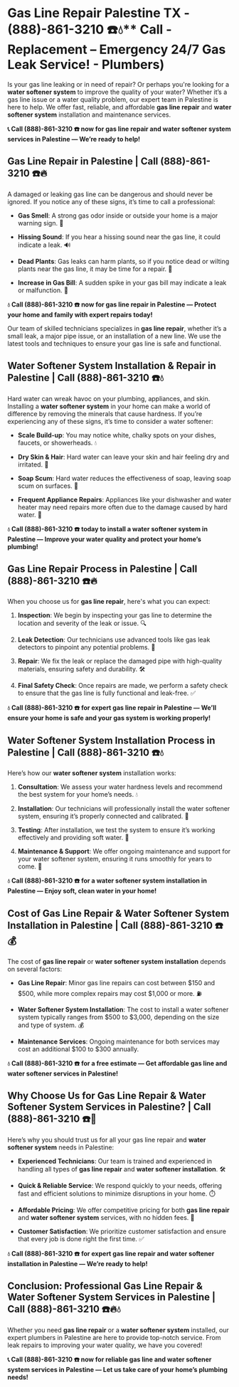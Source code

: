 # Gas Line Repair Palestine TX - (888)-861-3210 ☎️💧** Call - Replacement – Emergency 24/7 Gas Leak Service! - Plumbers)

Is your gas line leaking or in need of repair? Or perhaps you're looking for a **water softener system** to improve the quality of your water? Whether it’s a gas line issue or a water quality problem, our expert team in Palestine is here to help. We offer fast, reliable, and affordable **gas line repair** and **water softener system** installation and maintenance services.

**📞 Call (888)-861-3210 ☎️ now for gas line repair and water softener system services in Palestine — We’re ready to help!**

## **Gas Line Repair in Palestine | Call (888)-861-3210 ☎️🔥**

A damaged or leaking gas line can be dangerous and should never be ignored. If you notice any of these signs, it’s time to call a professional:

- **Gas Smell**: A strong gas odor inside or outside your home is a major warning sign. 🚨
- **Hissing Sound**: If you hear a hissing sound near the gas line, it could indicate a leak. 🔊
- **Dead Plants**: Gas leaks can harm plants, so if you notice dead or wilting plants near the gas line, it may be time for a repair. 🌱
- **Increase in Gas Bill**: A sudden spike in your gas bill may indicate a leak or malfunction. 💸

**💧 Call (888)-861-3210 ☎️ now for gas line repair in Palestine — Protect your home and family with expert repairs today!**

Our team of skilled technicians specializes in **gas line repair**, whether it’s a small leak, a major pipe issue, or an installation of a new line. We use the latest tools and techniques to ensure your gas line is safe and functional.

## **Water Softener System Installation & Repair in Palestine | Call (888)-861-3210 ☎️💧**

Hard water can wreak havoc on your plumbing, appliances, and skin. Installing a **water softener system** in your home can make a world of difference by removing the minerals that cause hardness. If you’re experiencing any of these signs, it’s time to consider a water softener:

- **Scale Build-up**: You may notice white, chalky spots on your dishes, faucets, or showerheads. 💧
- **Dry Skin & Hair**: Hard water can leave your skin and hair feeling dry and irritated. 🛁
- **Soap Scum**: Hard water reduces the effectiveness of soap, leaving soap scum on surfaces. 🧼
- **Frequent Appliance Repairs**: Appliances like your dishwasher and water heater may need repairs more often due to the damage caused by hard water. 🔧

**💧 Call (888)-861-3210 ☎️ today to install a **water softener system** in Palestine — Improve your water quality and protect your home’s plumbing!**

## **Gas Line Repair Process in Palestine | Call (888)-861-3210 ☎️🔥**

When you choose us for **gas line repair**, here's what you can expect:

1. **Inspection**: We begin by inspecting your gas line to determine the location and severity of the leak or issue. 🔍
2. **Leak Detection**: Our technicians use advanced tools like gas leak detectors to pinpoint any potential problems. 🚨
3. **Repair**: We fix the leak or replace the damaged pipe with high-quality materials, ensuring safety and durability. 🛠️
4. **Final Safety Check**: Once repairs are made, we perform a safety check to ensure that the gas line is fully functional and leak-free. ✅

**💧 Call (888)-861-3210 ☎️ for expert **gas line repair** in Palestine — We’ll ensure your home is safe and your gas system is working properly!**

## **Water Softener System Installation Process in Palestine | Call (888)-861-3210 ☎️💧**

Here’s how our **water softener system** installation works:

1. **Consultation**: We assess your water hardness levels and recommend the best system for your home’s needs. 💧
2. **Installation**: Our technicians will professionally install the water softener system, ensuring it’s properly connected and calibrated. 🔧
3. **Testing**: After installation, we test the system to ensure it’s working effectively and providing soft water. 🌊
4. **Maintenance & Support**: We offer ongoing maintenance and support for your water softener system, ensuring it runs smoothly for years to come. 🔄

**💧 Call (888)-861-3210 ☎️ for a water softener system installation in Palestine — Enjoy soft, clean water in your home!**

## **Cost of Gas Line Repair & Water Softener System Installation in Palestine | Call (888)-861-3210 ☎️💰**

The cost of **gas line repair** or **water softener system installation** depends on several factors:

- **Gas Line Repair**: Minor gas line repairs can cost between $150 and $500, while more complex repairs may cost $1,000 or more. ⛽
- **Water Softener System Installation**: The cost to install a water softener system typically ranges from $500 to $3,000, depending on the size and type of system. 💰
- **Maintenance Services**: Ongoing maintenance for both services may cost an additional $100 to $300 annually.

**💧 Call (888)-861-3210 ☎️ for a free estimate — Get affordable gas line and water softener services in Palestine!**

## **Why Choose Us for Gas Line Repair & Water Softener System Services in Palestine? | Call (888)-861-3210 ☎️🌟**

Here’s why you should trust us for all your gas line repair and **water softener system** needs in Palestine:

- **Experienced Technicians**: Our team is trained and experienced in handling all types of **gas line repair** and **water softener installation**. 🛠️
- **Quick & Reliable Service**: We respond quickly to your needs, offering fast and efficient solutions to minimize disruptions in your home. ⏱️
- **Affordable Pricing**: We offer competitive pricing for both **gas line repair** and **water softener system** services, with no hidden fees. 💸
- **Customer Satisfaction**: We prioritize customer satisfaction and ensure that every job is done right the first time. ✅

**💧 Call (888)-861-3210 ☎️ for expert gas line repair and water softener installation in Palestine — We’re ready to help!**

## **Conclusion: Professional Gas Line Repair & Water Softener System Services in Palestine | Call (888)-861-3210 ☎️🔥💧**

Whether you need **gas line repair** or a **water softener system** installed, our expert plumbers in Palestine are here to provide top-notch service. From leak repairs to improving your water quality, we have you covered!

**📞 Call (888)-861-3210 ☎️ now for reliable gas line and water softener system services in Palestine — Let us take care of your home’s plumbing needs!**

